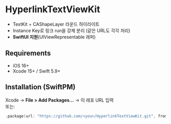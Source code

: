 
# HyperlinkTextViewKit

- TextKit + CAShapeLayer 라운드 하이라이트
- Instance Key로 링크 run을 강제 분리 (같은 URL도 각각 처리)
- **SwiftUI 지원**(UIViewRepresentable 래퍼)

## Requirements
- iOS 16+
- Xcode 15+ / Swift 5.9+

## Installation (SwiftPM)
Xcode → **File > Add Packages...** → 이 레포 URL 입력  
또는:
```swift
.package(url: "https://github.com/<you>/HyperlinkTextViewKit.git", from: "0.1.0")

